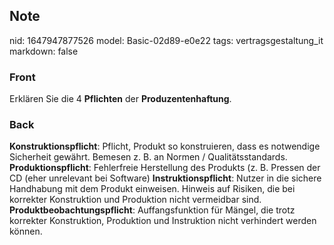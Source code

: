 ## Note
nid: 1647947877526
model: Basic-02d89-e0e22
tags: vertragsgestaltung_it
markdown: false

### Front
Erklären Sie die 4 <b>Pflichten</b> der <b>Produzentenhaftung</b>.

### Back
<b>Konstruktionspflicht</b>: Pflicht, Produkt so konstruieren, dass
es notwendige Sicherheit gewährt. Bemesen z. B. an Normen /
Qualitätsstandards. <b>Produktionspflicht</b>: Fehlerfreie
Herstellung des Produkts (z. B. Pressen der CD (eher unrelevant bei
Software) <b>Instruktionspflicht</b>: Nutzer in die sichere
Handhabung mit dem Produkt einweisen. Hinweis auf Risiken, die bei
korrekter Konstruktion und Produktion nicht vermeidbar sind.
<b>Produktbeobachtungspflicht</b>: Auffangsfunktion für Mängel, die
trotz korrekter Konstruktion, Produktion und Instruktion nicht
verhindert werden können.
